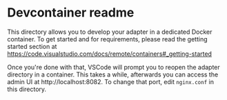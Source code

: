 # Devcontainer readme
This directory allows you to develop your adapter in a dedicated Docker container. To get started and for requirements, please read the getting started section at https://code.visualstudio.com/docs/remote/containers#_getting-started

Once you're done with that, VSCode will prompt you to reopen the adapter directory in a container. This takes a while, afterwards you can access the admin UI at http://localhost:8082. To change that port, edit `nginx.conf` in this directory.